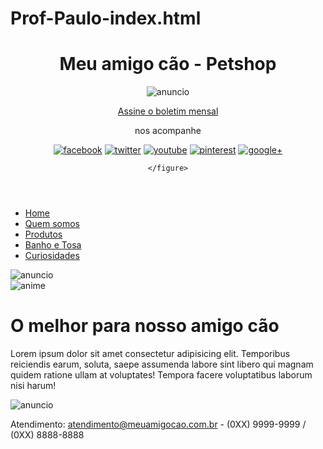 # Prof-Paulo-index.html

<!doctype html>
<html lang="pt-br">
<head>
<meta charset="utf-8">
<title>Meu amigo cão - Petshop</title>
<script src="interacao/html5shiv.min.js"></script>
<link rel="stylesheet" href="estilos/principal.css">
</head>
<body id="inicial">
    <header>
<h1>Meu amigo cão - Petshop</h1>
<img src="Multimidia/anuncio-cantinho-feliz-h.jpg" alt="anuncio">
<section>
    <p><a href="boletim.html">Assine o boletim mensal</a></p>
    <p>nos acompanhe</p>
    <figure>
        <a href="#"><img src="Multimidia/ms-facebook.gif" alt="facebook"></a>
        <a href="#"><img src="Multimidia/ms-twitter.gif" alt="twitter"></a>
        <a href="#"><img src="Multimidia/ms-youtube.gif" alt="youtube"></a>
        <a href="#"><img src="Multimidia/ms-pinterest.gif" alt="pinterest"></a>
        <a href="#"><img src="Multimidia/ms-gmais.gif" alt="google+"></a>
        
    </figure>
</section>
    </header>
    <nav>
<ul>
<li><a href="index.html">Home</a></li>
<li><a href="quem-somos.html">Quem somos</a></li>
<li><a href="produtos.html">Produtos</a></li>
<li><a href="banho-e-tosa.html">Banho e Tosa</a></li>
<li><a href="curiosidades.html">Curiosidades</a></li>
</ul>
</nav>
<aside>
    <img src="Multimidia/anuncio_pet1.jpg" alt="anuncio">
</aside>
<main>
    <img src="Multimidia/anime-index.jpg" alt="anime">
    <h1>O melhor para nosso amigo cão</h1>
    <p>Lorem ipsum dolor sit amet consectetur adipisicing elit. Temporibus reiciendis earum, soluta, 
        saepe assumenda labore sint libero qui magnam quidem ratione ullam at voluptates! Tempora facere voluptatibus laborum nisi harum!</p>
</main>
<aside>
    <img src="Multimidia/anuncio_pet2.jpg" alt="anuncio">
</aside>
<footer>
    <p>Atendimento: <a href="mailto:atendimento@meuamigocao.com.br">atendimento@meuamigocao.com.br</a>
        - (0XX) 9999-9999 / (0XX) 8888-8888</p>
</footer>
</body>

</html>
